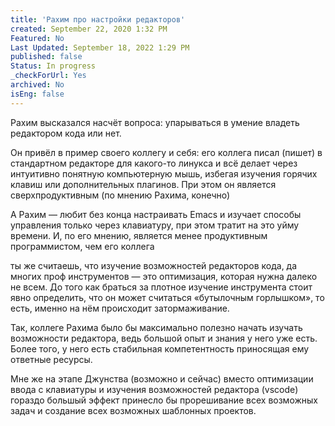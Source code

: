 ```yaml
---
title: 'Рахим про настройки редакторов'
created: September 22, 2020 1:32 PM
Featured: No
Last Updated: September 18, 2022 1:29 PM
published: false
Status: In progress
_checkForUrl: Yes
archived: No
isEng: false
---
```


Рахим высказался насчёт вопроса: упарываться в умение владеть редактором кода или нет.

Он привёл в пример своего коллегу и себя: его коллега писал (пишет) в стандартном редакторе для какого-то линукса и всё делает через интуитивно понятную компьютерную мышь, избегая изучения горячих клавиш или дополнительных плагинов. При этом он является сверхпродуктивным (по мнению Рахима, конечно)

А Рахим — любит без конца настраивать Emacs и изучает способы управления только через клавиатуру, при этом тратит на это уйму времени. И, по его мнению, является менее продуктивным программистом, чем его коллега

ты же считаешь, что изучение возможностей редакторов кода, да многих проф инструментов — это оптимизация, которая нужна далеко не всем. До того как браться за плотное изучение инструмента стоит явно определить, что он может считаться «бутылочным горлышком», то есть, именно на нём происходит затормаживание.

Так, коллеге Рахима было бы максимально полезно начать изучать возможности редактора, ведь большой опыт и знания у него уже есть. Более того, у него есть стабильная компетентность приносящая ему ответные ресурсы.

Мне же на этапе Джунства (возможно и сейчас) вместо оптимизации ввода с клавиатуры и изучения возможностей редактора (vscode) гораздо большый эффект принесло бы прорешивание всех возможных задач и создание всех возможных шаблонных проектов.